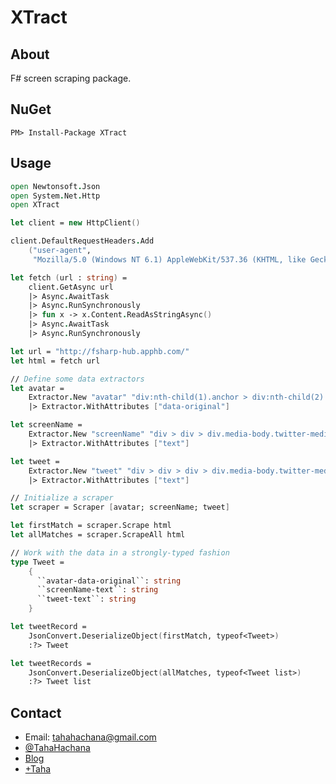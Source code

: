 XTract
======

About
-----

F# screen scraping package.

NuGet
-----

	PM> Install-Package XTract

Usage
-----

```fsharp
open Newtonsoft.Json
open System.Net.Http
open XTract

let client = new HttpClient()

client.DefaultRequestHeaders.Add
    ("user-agent", 
     "Mozilla/5.0 (Windows NT 6.1) AppleWebKit/537.36 (KHTML, like Gecko) Chrome/41.0.2228.0 Safari/537.36")

let fetch (url : string) = 
    client.GetAsync url
    |> Async.AwaitTask
    |> Async.RunSynchronously
    |> fun x -> x.Content.ReadAsStringAsync()
    |> Async.AwaitTask
    |> Async.RunSynchronously

let url = "http://fsharp-hub.apphb.com/"
let html = fetch url

// Define some data extractors
let avatar =
    Extractor.New "avatar" "div:nth-child(1).anchor > div:nth-child(2) > div.row.data-row > div.col-md-5 > div:nth-child(1).media > a:nth-child(1).media-left > img:nth-child(1).avatar.lazy" //".lazy"
    |> Extractor.WithAttributes ["data-original"]

let screenName =  
    Extractor.New "screenName" "div > div > div.media-body.twitter-media-body > h4.media-heading > a"
    |> Extractor.WithAttributes ["text"]

let tweet =
    Extractor.New "tweet" "div > div > div > div.media-body.twitter-media-body > p"
    |> Extractor.WithAttributes ["text"]

// Initialize a scraper
let scraper = Scraper [avatar; screenName; tweet]

let firstMatch = scraper.Scrape html
let allMatches = scraper.ScrapeAll html

// Work with the data in a strongly-typed fashion
type Tweet =
    {
      ``avatar-data-original``: string
      ``screenName-text``: string
      ``tweet-text``: string
    }

let tweetRecord =
    JsonConvert.DeserializeObject(firstMatch, typeof<Tweet>)
    :?> Tweet

let tweetRecords =
    JsonConvert.DeserializeObject(allMatches, typeof<Tweet list>)
    :?> Tweet list
```

Contact
-------

* Email: tahahachana@gmail.com
* [@TahaHachana](https://twitter.com/TahaHachana "Twitter")
* [Blog](http://fsharp-code.blogspot.com/)
* [+Taha](https://plus.google.com/103826666258148033768/ "Google+")